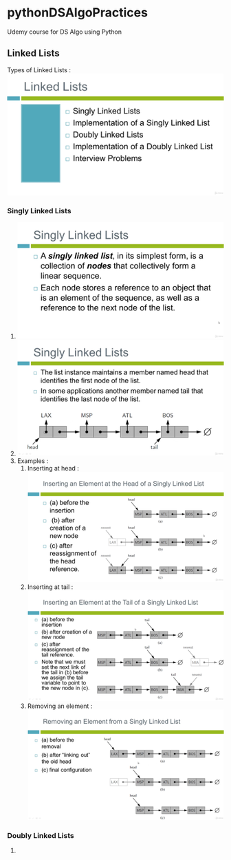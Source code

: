 # pythonDSAlgoPractices
Udemy course for DS Algo using Python

## Linked Lists
Types of Linked Lists : 
![img.png](images/img.png)

### Singly Linked Lists
1. ![img.png](images/img_2.png)
2. ![img_3.png](images/img_3.png)
3. Examples : 
   1. Inserting at head : ![img.png](images/img_4.png)
   2. Inserting at tail : ![img_1.png](images/img_5.png)
   3. Removing an element : ![img_2.png](images/img_6.png)

### Doubly Linked Lists
1. 